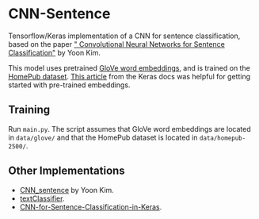 # CNN-Sentence

Tensorflow/Keras implementation of a CNN for sentence classification, based on the paper ["
Convolutional Neural Networks for Sentence Classification"](https://arxiv.org/abs/1408.5882) by Yoon
Kim.

This model uses pretrained [GloVe word embeddings](https://nlp.stanford.edu/projects/glove/), and is
trained on the [HomePub dataset](https://people.eng.unimelb.edu.au/zr/data/homepub.html). [This
article](https://keras.io/examples/nlp/pretrained_word_embeddings/) from the Keras docs was helpful
for getting started with pre-trained embeddings.

## Training

Run `main.py`. The script assumes that GloVe word embeddings are located in `data/glove/` and that
the HomePub dataset is located in `data/homepub-2500/`.

## Other Implementations

- [CNN_sentence](https://github.com/yoonkim/CNN_sentence) by Yoon Kim.
- [textClassifier](textClassifier).
- [CNN-for-Sentence-Classification-in-Keras](https://github.com/alexander-rakhlin/CNN-for-Sentence-Classification-in-Keras).
